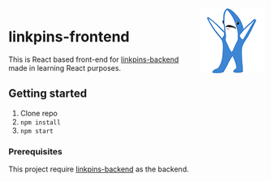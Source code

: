 <img src="project-logo.png" align="right" />

# linkpins-frontend

This is React based front-end for [linkpins-backend](https://github.com/DeltaImpact/linkpins-backend) made in learning React purposes.

## Getting started

1. Clone repo
2. `npm install`
3. `npm start`

### Prerequisites

This project require [linkpins-backend](https://github.com/DeltaImpact/linkpins-backend) as the backend.

